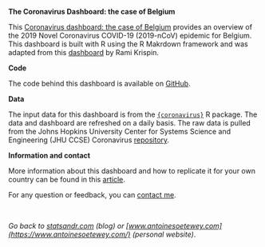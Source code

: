 
<!-- README.md is generated from README.Rmd. Please edit that file -->

**The Coronavirus Dashboard: the case of Belgium**

This [Coronavirus dashboard: the case of
Belgium](https://www.antoinesoetewey.com/files/coronavirus-dashboard.html)
provides an overview of the 2019 Novel Coronavirus COVID-19 (2019-nCoV)
epidemic for Belgium. This dashboard is built with R using the R
Makrdown framework and was adapted from this
[dashboard](https://ramikrispin.github.io/coronavirus_dashboard/) by
Rami Krispin.

**Code**

The code behind this dashboard is available on
[GitHub](https://github.com/AntoineSoetewey/coronavirus_dashboard).

**Data**

The input data for this dashboard is from the
[`{coronavirus}`](https://github.com/RamiKrispin/coronavirus) R package.
The data and dashboard are refreshed on a daily basis. The raw data is
pulled from the Johns Hopkins University Center for Systems Science and
Engineering (JHU CCSE) Coronavirus
[repository](https://github.com/RamiKrispin/coronavirus-csv).

**Information and contact**

More information about this dashboard and how to replicate it for your
own country can be found in this
[article](https://statsandr.com/blog/how-to-create-a-simple-coronavirus-dashboard-specific-to-your-country-in-r/).

For any question or feedback, you can [contact
me](https://statsandr.com/contact/).

<br>

*Go back to [statsandr.com](https://statsandr.com/) (blog) or
[www.antoinesoetewey.com](https://www.antoinesoetewey.com/) (personal
website)*.
